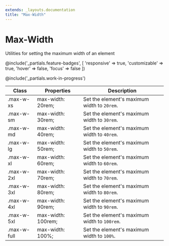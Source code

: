 ```yaml
---
extends: _layouts.documentation
title: "Max-Width"
---
```


# Max-Width

<div class="text-xl text-slate-light mb-4">
    Utilities for setting the maximum width of an element
</div>

@include('_partials.feature-badges', [
    'responsive' => true,
    'customizable' => true,
    'hover' => false,
    'focus' => false
])

@include('_partials.work-in-progress')

<div class="border-t border-grey-lighter">
    <table class="w-full text-left" style="border-collapse: collapse;">
      <colgroup>
        <col class="w-1/5">
        <col class="w-1/3">
        <col>
      </colgroup>
        <thead>
          <tr>
              <th class="text-sm font-semibold text-grey-darker p-2 bg-grey-lightest">Class</th>
              <th class="text-sm font-semibold text-grey-darker p-2 bg-grey-lightest">Properties</th>
              <th class="text-sm font-semibold text-grey-darker p-2 bg-grey-lightest">Description</th>
          </tr>
        </thead>
        <tbody class="align-baseline">
            <tr>
                <td class="p-2 border-t border-smoke-light font-mono text-xs text-purple-dark">.max-w-xs</td>
                <td class="p-2 border-t border-smoke-light font-mono text-xs text-blue-dark">max-width: 20rem;</td>
                <td class="p-2 border-t border-smoke-light text-sm text-grey-darker">Set the element's maximum width to <code>20rem</code>.</td>
            </tr>
            <tr>
                <td class="p-2 border-t border-smoke-light font-mono text-xs text-purple-dark">.max-w-sm</td>
                <td class="p-2 border-t border-smoke-light font-mono text-xs text-blue-dark">max-width: 30rem;</td>
                <td class="p-2 border-t border-smoke-light text-sm text-grey-darker">Set the element's maximum width to <code>30rem</code>.</td>
            </tr>
            <tr>
                <td class="p-2 border-t border-smoke-light font-mono text-xs text-purple-dark">.max-w-md</td>
                <td class="p-2 border-t border-smoke-light font-mono text-xs text-blue-dark">max-width: 40rem;</td>
                <td class="p-2 border-t border-smoke-light text-sm text-grey-darker">Set the element's maximum width to <code>40rem</code>.</td>
            </tr>
            <tr>
                <td class="p-2 border-t border-smoke-light font-mono text-xs text-purple-dark">.max-w-lg</td>
                <td class="p-2 border-t border-smoke-light font-mono text-xs text-blue-dark">max-width: 50rem;</td>
                <td class="p-2 border-t border-smoke-light text-sm text-grey-darker">Set the element's maximum width to <code>50rem</code>.</td>
            </tr>
            <tr>
                <td class="p-2 border-t border-smoke-light font-mono text-xs text-purple-dark">.max-w-xl</td>
                <td class="p-2 border-t border-smoke-light font-mono text-xs text-blue-dark">max-width: 60rem;</td>
                <td class="p-2 border-t border-smoke-light text-sm text-grey-darker">Set the element's maximum width to <code>60rem</code>.</td>
            </tr>
            <tr>
                <td class="p-2 border-t border-smoke-light font-mono text-xs text-purple-dark">.max-w-2xl</td>
                <td class="p-2 border-t border-smoke-light font-mono text-xs text-blue-dark">max-width: 70rem;</td>
                <td class="p-2 border-t border-smoke-light text-sm text-grey-darker">Set the element's maximum width to <code>70rem</code>.</td>
            </tr>
            <tr>
                <td class="p-2 border-t border-smoke-light font-mono text-xs text-purple-dark">.max-w-3xl</td>
                <td class="p-2 border-t border-smoke-light font-mono text-xs text-blue-dark">max-width: 80rem;</td>
                <td class="p-2 border-t border-smoke-light text-sm text-grey-darker">Set the element's maximum width to <code>80rem</code>.</td>
            </tr>
            <tr>
                <td class="p-2 border-t border-smoke-light font-mono text-xs text-purple-dark">.max-w-4xl</td>
                <td class="p-2 border-t border-smoke-light font-mono text-xs text-blue-dark">max-width: 90rem;</td>
                <td class="p-2 border-t border-smoke-light text-sm text-grey-darker">Set the element's maximum width to <code>90rem</code>.</td>
            </tr>
            <tr>
                <td class="p-2 border-t border-smoke-light font-mono text-xs text-purple-dark">.max-w-5xl</td>
                <td class="p-2 border-t border-smoke-light font-mono text-xs text-blue-dark">max-width: 100rem;</td>
                <td class="p-2 border-t border-smoke-light text-sm text-grey-darker">Set the element's maximum width to <code>100rem</code>.</td>
            </tr>
            <tr>
                <td class="p-2 border-t border-smoke-light font-mono text-xs text-purple-dark">.max-w-full</td>
                <td class="p-2 border-t border-smoke-light font-mono text-xs text-blue-dark">max-width: 100%;</td>
                <td class="p-2 border-t border-smoke-light text-sm text-grey-darker">Set the element's maximum width to <code>100%</code>.</td>
            </tr>
        </tbody>
    </table>
</div>

